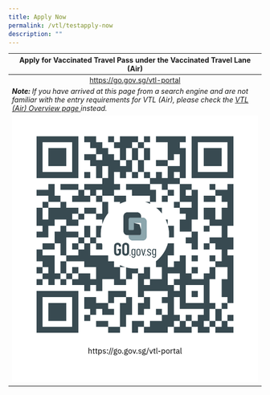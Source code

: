 ```yaml
---
title: Apply Now
permalink: /vtl/testapply-now
description: ""
---
```

<table>
  <thead>
    <tr>
      <th style="text-align:center;"><b>Apply for Vaccinated Travel Pass under the Vaccinated Travel Lane (Air)</b></th>
		</tr>
	</thead>
	 <tbody>
    <tr>
      <td width="60%" style="text-align:center;"><a href="https://go.gov.sg/vtl-portal">https://go.gov.sg/vtl-portal</a></td>
		 </tr>
		     <tr>
					 <td width="60%" style="text-align:left;"><i><b>Note:</b> If you have arrived at this page from a search engine and are not familiar with the entry requirements for VTL (Air), please check the <a href="https://go.gov.sg/vtl-portal">VTL (Air) Overview page </a> instead.</i></td>
		 </tr>
		 <tr>
		  <td><a href="https://go.gov.sg/vtl-portal"><img src="/images/vtl_portal.png" alt="https://go.gov.sg/vtl-portal" title="https://go.gov.sg/vtl-portal"></a></td>
		 </tr>
		 </tbody>
		 </table>
